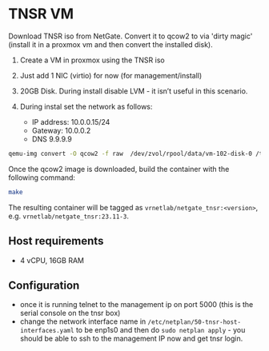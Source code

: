 # TNSR VM

Download TNSR iso from NetGate. Convert it to qcow2 to via 'dirty magic' (install it in a proxmox vm and then convert the installed disk).

1. Create a VM in proxmox using the TNSR iso
1. Just add 1 NIC (virtio) for now (for management/install)
1. 20GB Disk. During install disable LVM - it isn’t useful in this scenario.
1. During instal set the network as follows:

    * IP address: 10.0.0.15/24
    * Gateway: 10.0.0.2
    * DNS 9.9.9.9

```bash
qemu-img convert -O qcow2 -f raw  /dev/zvol/rpool/data/vm-102-disk-0 /tmp/TNSR-23.11-3.qcow2
```

Once the qcow2 image is downloaded, build the container with the following command:

```bash
make
```

The resulting container will be tagged as `vrnetlab/netgate_tnsr:<version>`, e.g. `vrnetlab/netgate_tnsr:23.11-3`.

## Host requirements

* 4 vCPU, 16GB RAM

## Configuration

* once it is running telnet to the management ip on port 5000 (this is the serial console on the tnsr box)
* change the network interface name in `/etc/netplan/50-tnsr-host-interfaces.yaml` to be enp1s0 and then do `sudo netplan apply` - you should be able to ssh to the management IP now and get tnsr login.